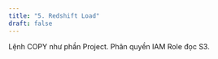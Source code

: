 ```yaml
---
title: "5. Redshift Load"
draft: false
---
```

Lệnh COPY như phần Project. Phân quyền IAM Role đọc S3.